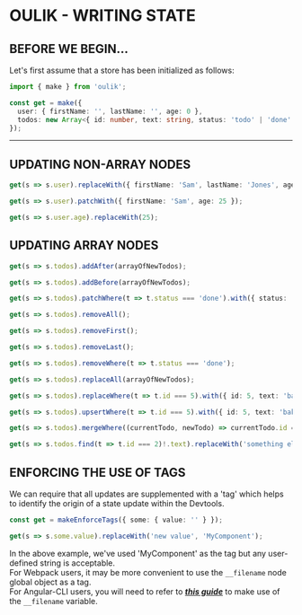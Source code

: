 # OULIK - WRITING STATE #

## BEFORE WE BEGIN... ##
Let's first assume that a store has been initialized as follows:
```Typescript
import { make } from 'oulik';

const get = make({
  user: { firstName: '', lastName: '', age: 0 },
  todos: new Array<{ id: number, text: string, status: 'todo' | 'done' }>()
});
```
---
## UPDATING **NON-ARRAY** NODES ##
```Typescript
get(s => s.user).replaceWith({ firstName: 'Sam', lastName: 'Jones', age: 25 });

get(s => s.user).patchWith({ firstName: 'Sam', age: 25 });

get(s => s.user.age).replaceWith(25);
```

## UPDATING **ARRAY** NODES ##
```Typescript
get(s => s.todos).addAfter(arrayOfNewTodos);

get(s => s.todos).addBefore(arrayOfNewTodos);

get(s => s.todos).patchWhere(t => t.status === 'done').with({ status: 'todo' });

get(s => s.todos).removeAll();

get(s => s.todos).removeFirst();

get(s => s.todos).removeLast();

get(s => s.todos).removeWhere(t => t.status === 'done');

get(s => s.todos).replaceAll(arrayOfNewTodos);

get(s => s.todos).replaceWhere(t => t.id === 5).with({ id: 5, text: 'bake cookies', status: 'todo' });

get(s => s.todos).upsertWhere(t => t.id === 5).with({ id: 5, text: 'bake cookies', status: 'todo' });

get(s => s.todos).mergeWhere((currentTodo, newTodo) => currentTodo.id === newTodo.id).with(arrayOfNewTodos);

get(s => s.todos.find(t => t.id === 2)!.text).replaceWith('something else');
```

## ENFORCING THE USE OF **TAGS** ##
We can require that all updates are supplemented with a 'tag' which helps to identify the origin of a state update within the Devtools.  
```Typescript
const get = makeEnforceTags({ some: { value: '' } });

get(s => s.some.value).replaceWith('new value', 'MyComponent');
```
In the above example, we've used 'MyComponent' as the tag but any user-defined string is acceptable.  
For Webpack users, it may be more convenient to use the `__filename` node global object as a tag.  
For Angular-CLI users, you will need to refer to ***[this guide](./readme-ng-tags.md)*** to make use of the `__filename` variable.
